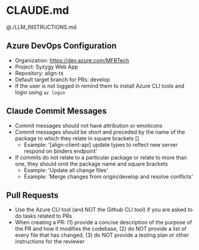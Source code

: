 # CLAUDE.md

@./LLM_INSTRUCTIONS.md

## Azure DevOps Configuration

- Organization: https://dev.azure.com/MFBTech
- Project: Syzygy Web App
- Repository: align-ts
- Default target branch for PRs: develop
- If the user is not logged in remind them to install Azure CLI tools and login using `az login`

## Claude Commit Messages

- Commit messages should not have attribution or emoticons
- Commit messages should be short and preceded by the name of the package to which they relate in square brackets []
    - Example: '[align-client-api] update types to reflect new server respond on binders endpoint'
- If commits do not relate to a particular package or relate to more than one, they should omit the package name and square brackets
    - Example: 'Update all change files'
    - Example: 'Merge changes from origin/develop and resolve conflicts'

## Pull Requests

- Use the Azure CLI tool (and NOT the Github CLI tool) if you are asked to do tasks related to PRs
- When creating a PR: (1) provide a concise description of the purpose of the PR and how it modifies the codebase, (2) do NOT provide a list of every file that has changed, (3) do NOT provide a testing plan or other instructions for the reviewer
